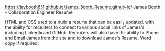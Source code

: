 https://jaybooth851.github.io/James_Booth_Resume.github-io/
James Booth - Collaboration Engineer Resume

HTML and CSS used to a build a resume that can be easily updated, with the ability for recruiters to connect to various social links of James's including LinkedIn and GitHub. Recruiters will also have the ability to Phone and Email James from the site and to download James's Resume, Word copy if required.
